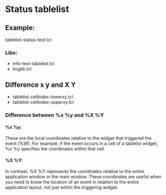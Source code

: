 # Status tablelist

## Example: 
tablelist-status-test.tcl

### Libs:
+ info-text-tablelist.tcl
+ tloglib.tcl

## Difference x y and X Y
+ tablelist-cellindex-lowerxy.tcl
+ tablelist-cellindex-upperxy.tcl

### Difference between %x %y and %X %Y
#### %x %y: 
These are the local coordinates relative to the widget that triggered the event (%W). For example, if the event occurs in a cell of a tablelist widget, %x %y specifies the coordinates within that cell.

#### %X %Y: 
In contrast, %X %Y represents the coordinates relative to the entire application window or the main window. These coordinates are useful when you need to know the location of an event in relation to the entire application layout, not just within the triggering widget. 
